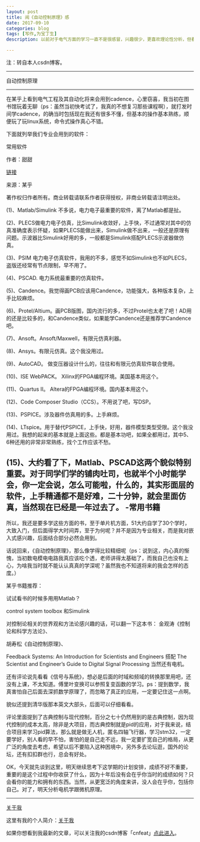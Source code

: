 ```yaml
---
layout: post
title: 阅《自动控制原理》感
date: 2017-09-10
categories: blog
tags: [写作,为宝丁生]
description: 以前对于电气方面的学习一直不是很感冒，兴趣很少，更喜欢理论性分析，但看了“自动控制原理”后，我对电气尽有种发自内心的喜爱。 

---
```


注：转自本人csdn博客。

---
 自动控制原理

---
在某乎上看到电气工程及其自动化将来会用到cadence，心里窃喜，我当初在图书馆玩着无聊（ps：虽然当初快考试了，我真的不想复习那些课程啊），就打发时间学cadence，的确当时包括现在我还有很多不懂，但基本的操作基本熟练，顺便玩了玩linux系统，命令式操作真心不错。 

下面就列举我们专业会用到的软件：

 常用软件

作者：甜甜 

[链接](https://www.zhihu.com/question/23100682/answer/23637596 )

来源：某乎

著作权归作者所有。商业转载请联系作者获得授权，非商业转载请注明出处。

   (1)、Matlab/Simulink 不多说，电力电子最重要的软件，离了Matlab都是扯。
   
   (2)、PLECS做电力电子仿真，比Simulink收敛好，上手快，不过通常对其中的仿真准确度表示怀疑，如果PLECS能做出来，Simulink做不出来，一般还是原理有问题。示波器比Simulink好用的多，一般都是Simulink搭配PLECS示波器做仿真。
   
   (3)、PSIM 电力电子仿真软件，我用的不多，感觉不如Simulink也不如PLECS，盗版还经常有节点限制，早不用了。
   
   (4)、PSCAD. 电力系统最重要的仿真软件。
   
   (5)、Candence。我觉得画PCB应该用Candence，功能强大，各种版本复杂，上手比较麻烦。
   
   (6)、Protel/Altium。画PCB版图，国内流行的多，不过Protel也太老了吧！AD用的还是比较多的，和Candence类似，如果能学Candence还是推荐学Candence吧。
   
   (7)、Ansoft。Ansoft/Maxwell，有限元仿真利器。
   
   (8)、Ansys。有限元仿真。这个我没用过。
   
   (9)、AutoCAD。 做变压器设计什么的，往往和有限元仿真软件联合使用。
   
   (10)、ISE WebPACK。 Xilinx的FPGA编程环境。美国基本用这个。
   
   (11)、Quartus II。 Altera的FPGA编程环境。国内基本用这个。
   
   (12)、Code Composer Studio（CCS）。不用说了吧，写DSP。
   
   (13)、PSPICE。涉及器件仿真用的多。上手麻烦。
   
   (14)、LTspice。用于替代PSPICE，上手快，好用，器件模型类型受限。这个我没用过。我想的起来的基本就是上面这些。都是基本功吧，如果全都用过，其中5、6种还用的非常非常熟练，找个工作应该不愁。
   
   (15)、大约看了下，Matlab、PSCAD这两个貌似特别重要。对于同学们学的铺肉吐司，也就半个小时能学会，你一定会说，怎么可能啦，什么的，其实形面层的软件，上手精通都不是好难，二十分钟，就会里面仿真，当然现在已经是一年过去了。
-常用书籍
---

所以，我还是要多学这些方面的书，至于单片机方面，51大约自学了30个学时，大致入门，但后面得学大时间弄，至于为何呢？并不是因为专业相关，而是我对嵌入式感兴趣，后面结合部分必然会用到。

话说回来，《自动控制原理》，那么像学得比较精细呢（ps：说到这，内心真的惭愧，当初数电模电电路我真应该吃个透，老师讲得太基础了，而我自己也没有上心，为啥我当时就不能认认真真的学深呢？虽然我也不知道将来的我会怎样的态度。） 

 某乎书籍推荐： 

试试看书的时候多用用Matlab？ 

control system toolbox 和Simulink 

对控制论相关的世界观和方法论感兴趣的话，可以翻一下这本书： 
金观涛《控制论和科学方法论》、 

胡寿松《自动控制原理》、    

Feedback Systems: An Introduction for Scientists and Engineers 搭配 The Scientist and Engineer’s Guide to Digital Signal Processing 当然还有电机。

还有评论说先看看《信号与系统》，想必是后面的时域和频域的转换那里用吧，还没有上课，不太知道。傅里叶变换可以参照复变函数的学习。ps：提到数学，我真害怕自己后面去深抓数学原理了，而忽略了真正的应用，一定要记住这一点啊。 

貌似还提到清华版那本英文大部头，后面可以仔细看看。 

评论里面提到了古典控制与现代控制，百分之七十仍然用到的是古典控制，因为现代控制的成本太高，除非是大项目，而古典控制就是pid的应用，对于我来说，结合项目来学习pid算法，那么就是做无人机，匿名四轴飞行器，学习stm32，一定要学好，别人看的早不怕，害怕的是自己走不远，我一定要扩宽自己的格局，从更广泛的角度去考虑，希望以后不要陷入这种困境中，另外多去论坛逛，国外的论坛，还有扣扣群也行，总会有好处。 

OK，今天就先谈到这里，明天继续思考下这学期的计划安排，成绩不好不重要，重要的是这个过程中你收获了什么，因为十年后没有会在乎你当时的成绩如何？只会看你的能力和拥有的东西。当然，从更宽泛的角度来讲，没人会在乎你，包括你自己。对了，明天分析电机学跟微机原理。 

---


 [关于我](http://beamer.top/about/)

这里有我的个人简介：[关于我](http://beamer.top/about/)

如果你想看到我最新的文章，可以关注我的csdn博客「cnfeat」[点此进入](http://blog.csdn.net/lemaden520/article/details/77657697)。

